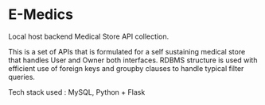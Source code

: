 # E-Medics
Local host backend Medical Store API collection.

This is a set of APIs that is formulated for a self sustaining medical store that handles
User and Owner both interfaces. RDBMS structure is used with efficient use of
foreign keys and groupby clauses to handle typical filter queries.

Tech stack used : MySQL, Python + Flask
